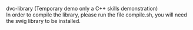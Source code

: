 d v c - l i b r a r y  (Temporary demo only a C++ skills demonstration)\
 
 In order to compile the library, please run the file compile.sh, you will need the swig library to be installed. 

